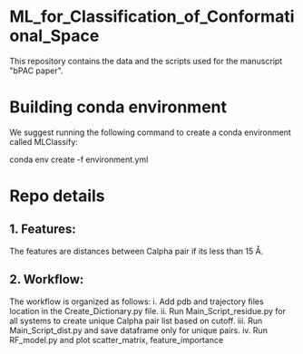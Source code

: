 # ML_for_Classification_of_Conformational_Space
This repository contains the data and the scripts used for the manuscript "bPAC paper".

# Building conda environment
We suggest running the following command to create a conda environment called MLClassify:

conda env create -f environment.yml

# Repo details
## 1. Features:
The features are distances between Calpha pair if its less than 15 Å.

## 2. Workflow:
The workflow is organized as follows:
i. Add pdb and trajectory files location in the Create_Dictionary.py file.
ii. Run Main_Script_residue.py for all systems to create unique Calpha pair list based on cutoff.
iii. Run Main_Script_dist.py and save dataframe only for unique pairs.
iv. Run RF_model.py and plot scatter_matrix, feature_importance
